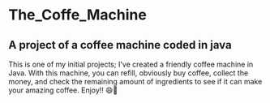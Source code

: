 The_Coffe_Machine
=================
A project of a coffee machine coded in java
-------------------------------------------
This is one of my initial projects; I've created a friendly coffee machine in Java. 
With this machine, you can refill, obviously buy coffee, collect the money, and check the remaining amount of ingredients to see if it can make your amazing coffee.
Enjoy!! 😄🥳
